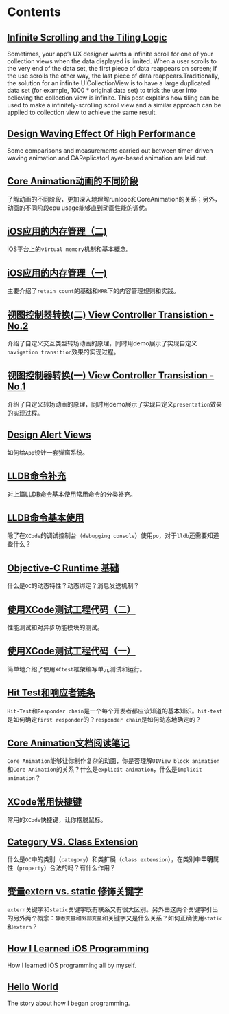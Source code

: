 # Contents

## [Infinite Scrolling and the Tiling Logic](http://www.awsomejiang.com/2018/03/24/Infinite-Scrolling-and-the-Tiling-Logic/)
Sometimes, your app’s UX designer wants a infinite scroll for one of your collection views when the data displayed is limited. When a user scrolls to the very end of the data set, the first piece of data reappears on screen; if the use scrolls the other way, the last piece of data reappears.Traditionally, the solution for an infinite UICollectionView is to have a large duplicated data set (for example, 1000 * original data set) to trick the user into believing the collection view is infinite. This post explains how tiling can be used to make a infinitely-scrolling scroll view and a similar approach can be applied to collection view to achieve the same result. 

## [Design Waving Effect Of High Performance](http://www.awsomejiang.com/2018/03/20/Highly-perfomant-Waving-Effect/)
Some comparisons and measurements carried out between timer-driven waving animation and CAReplicatorLayer-based animation are laid out.

## [Core Animation动画的不同阶段](http://www.awsomejiang.com/2018/03/06/about-core-animtion-animation-stages/)
了解动画的不同阶段，更加深入地理解runloop和CoreAnimation的关系；另外，动画的不同阶段cpu usage能够直到动画性能的调优。

## [iOS应用的内存管理（二)](http://www.awsomejiang.com/2018/01/15/Memory-Management-For-iOS-Apps-No-2/)
iOS平台上的`virtual memory`机制和基本概念。

## [iOS应用的内存管理（一)](http://www.awsomejiang.com/2018/01/14/Memory-Management-for-iOS-Apps/)
主要介绍了`retain count`的基础和`MRR`下的内容管理规则和实践。

## [视图控制器转换(二) View Controller Transistion - No.2](http://www.awsomejiang.com/2018/01/01/custmize-navigation-controller-transition-animations/)
介绍了自定义交互类型转场动画的原理，同时用demo展示了实现自定义`navigation transition`效果的实现过程。

## [视图控制器转换(一) View Controller Transistion - No.1](http://www.awsomejiang.com/2017/12/25/View-Controller-Transistion-customizing-presentation-md/)
介绍了自定义转场动画的原理，同时用demo展示了实现自定义`presentation`效果的实现过程。

## [Design Alert Views](contents/2017-09-27-design-roubust-alert-views.md)
如何给`App`设计一套弹窗系统。

## [LLDB命令补充](contents/about-lldb-what-else-do-you-know-two.md)
对上篇[LLDB命令基本使用](contents/about-lldb-what-else-do-you-know.md)常用命令的分类补充。

## [LLDB命令基本使用](contents/about-lldb-what-else-do-you-know.md)
除了在`XCode`的调试控制台（`debugging console`）使用`po`，对于`lldb`还需要知道些什么？

## [Objective-C Runtime 基础](contents/runtime-programming-guide-reading-notes-one.md)
什么是`OC`的动态特性？动态绑定？消息发送机制？

## [使用XCode测试工程代码（二）](contents/testing-with-xcode-two.md)
性能测试和对异步功能模块的测试。

## [使用XCode测试工程代码（一）](contents/testing-with-xcode-one.md)
简单地介绍了使用`XCtest`框架编写单元测试和运行。

## [Hit Test和响应者链条](contents/hittest-and-responder-chain.md)
`Hit-Test`和`Responder chain`是一个每个开发者都应该知道的基本知识。`hit-test`是如何确定`first responder`的？`responder chain`是如何动态地确定的？

## [Core Animation文档阅读笔记](contents/about-core-animation.md)
`Core Animation`能够让你制作复杂的动画，你是否理解`UIView block animation`和`Core Animation`的关系？什么是`explicit animation`，什么是`implicit animation`？

## [XCode常用快捷键](contents/xcode-keyborad-shortcuts.md)
常用的`XCode`快捷键，让你摆脱鼠标。

## [Category VS. Class Extension](contents/category-vs.-class-extension.md)
什么是`OC`中的类别（`category`）和类扩展（`class extension`），在类别中**申明**属性（`property`）合法的吗？有什么作用？

## [变量extern vs. static 修饰关键字](contents/static-vs.-extern-keywords.md)
`extern`关键字和`static`关键字既有联系又有很大区别。另外由这两个关键字引出的另外两个概念：`静态变量`和`外部变量`和关键字又是什么关系？如何正确使用`static`和`extern`？

## [How I Learned iOS Programming](contents/how-i-learned-iOS-programming.md)
How I learned iOS programming all by myself.

## [Hello World](./contents/hello-world.md)
The story about how I began programming.

